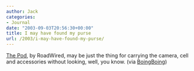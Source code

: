 ```yaml
---
author: Jack
categories:
- Journal
date: "2003-09-03T20:56:30+00:00"
title: I may have found my purse
url: /2003/i-may-have-found-my-purse/
---
```


[The Pod][1], by RoadWired, may be just the thing for carrying the camera, cell and accessories without looking, well, you know. (via [BoingBoing][2])

 [1]: http://www.roadwired.com/store/product.cfm?productid=57
 [2]: http://boingboing.net/2003_09_01_archive.html#106249945511191057